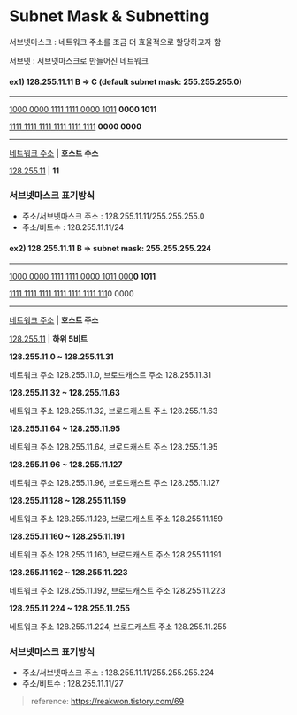 # Subnet Mask & Subnetting

서브넷마스크 : 네트워크 주소를 조금 더 효율적으로 할당하고자 함

서브넷 : 서브넷마스크로 만들어진 네트워크



#### ex1) 128.255.11.11 B => C (default subnet mask: 255.255.255.0)

***

<u>1000 0000 1111 1111 0000 1011</u> **0000 1011**

<u>1111 1111 1111 1111 1111 1111</u> **0000 0000**

***

<u>네트워크 주소</u> |  **호스트 주소**

<u>128.255.11</u> | **11**



### 서브넷마스크 표기방식 

- 주소/서브넷마스크 주소 : 128.255.11.11/255.255.255.0 
- 주소/비트수 : 128.255.11.11/24



#### ex2) 128.255.11.11 B =>  subnet mask: 255.255.255.224

***

<u>1000 0000 1111 1111 0000 1011 000</u>**0 1011**

<u>1111 1111 1111 1111 1111 1111 111</u>0 0000

***

<u>네트워크 주소</u> |  **호스트 주소**

<u>128.255.11</u> | **하위 5비트**



**128.255.11.0 ~ 128.255.11.31** 

네트워크 주소 128.255.11.0, 브로드캐스트 주소 128.255.11.31

**128.255.11.32 ~ 128.255.11.63**

네트워크 주소 128.255.11.32, 브로드캐스트 주소 128.255.11.63

**128.255.11.64 ~ 128.255.11.95**

네트워크 주소 128.255.11.64, 브로드캐스트 주소 128.255.11.95

**128.255.11.96 ~ 128.255.11.127**

네트워크 주소 128.255.11.96, 브로드캐스트 주소 128.255.11.127

**128.255.11.128 ~ 128.255.11.159**

네트워크 주소 128.255.11.128, 브로드캐스트 주소 128.255.11.159

**128.255.11.160 ~ 128.255.11.191**

네트워크 주소 128.255.11.160, 브로드캐스트 주소 128.255.11.191

**128.255.11.192 ~ 128.255.11.223**

네트워크 주소 128.255.11.192, 브로드캐스트 주소 128.255.11.223

**128.255.11.224 ~ 128.255.11.255**

네트워크 주소 128.255.11.224, 브로드캐스트 주소 128.255.11.255



### 서브넷마스크 표기방식 

- 주소/서브넷마스크 주소 : 128.255.11.11/255.255.255.224
- 주소/비트수 : 128.255.11.11/27







>  reference: https://reakwon.tistory.com/69








